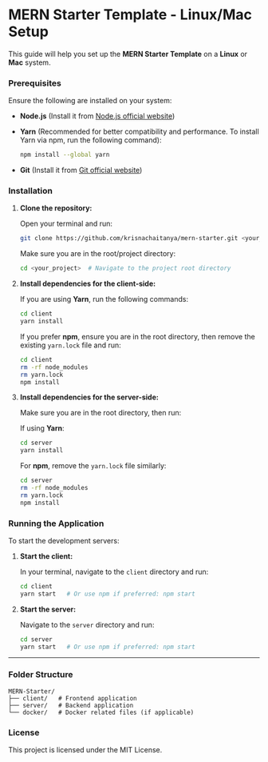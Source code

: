 # MERN Starter Template - Linux/Mac Setup

This guide will help you set up the **MERN Starter Template** on a **Linux** or **Mac** system.

### Prerequisites

Ensure the following are installed on your system:

- **Node.js** (Install it from [Node.js official website](https://nodejs.org/))
- **Yarn** (Recommended for better compatibility and performance. To install Yarn via npm, run the following command):

    ```bash
    npm install --global yarn
    ```

- **Git** (Install it from [Git official website](https://git-scm.com/))

### Installation

1. **Clone the repository:**

    Open your terminal and run:

    ```bash
    git clone https://github.com/krisnachaitanya/mern-starter.git <your_project>
    ```

    Make sure you are in the root/project directory:

    ```bash
    cd <your_project>  # Navigate to the project root directory
    ```

2. **Install dependencies for the client-side:**

    If you are using **Yarn**, run the following commands:

    ```bash
    cd client
    yarn install
    ```

    If you prefer **npm**, ensure you are in the root directory, then remove the existing `yarn.lock` file and run:

    ```bash
    cd client
    rm -rf node_modules
    rm yarn.lock
    npm install
    ```

3. **Install dependencies for the server-side:**

    Make sure you are in the root directory, then run:

    If using **Yarn**:

    ```bash
    cd server
    yarn install
    ```

    For **npm**, remove the `yarn.lock` file similarly:

    ```bash
    cd server
    rm -rf node_modules
    rm yarn.lock
    npm install
    ```

### Running the Application

To start the development servers:

1. **Start the client:**

    In your terminal, navigate to the `client` directory and run:

    ```bash
    cd client
    yarn start   # Or use npm if preferred: npm start
    ```

2. **Start the server:**

    Navigate to the `server` directory and run:

    ```bash
    cd server
    yarn start   # Or use npm if preferred: npm start
    ```

---

### Folder Structure

```
MERN-Starter/
├── client/   # Frontend application
├── server/   # Backend application
└── docker/   # Docker related files (if applicable)
```

### License

This project is licensed under the MIT License.
